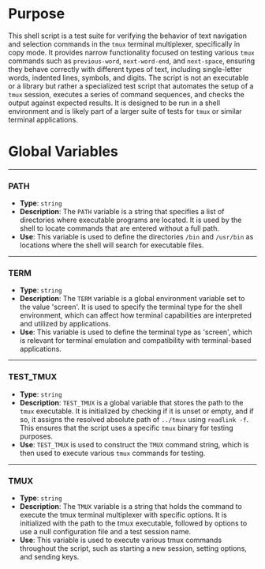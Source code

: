 # Purpose
This shell script is a test suite for verifying the behavior of text navigation and selection commands in the `tmux` terminal multiplexer, specifically in copy mode. It provides narrow functionality focused on testing various `tmux` commands such as `previous-word`, `next-word-end`, and `next-space`, ensuring they behave correctly with different types of text, including single-letter words, indented lines, symbols, and digits. The script is not an executable or a library but rather a specialized test script that automates the setup of a `tmux` session, executes a series of command sequences, and checks the output against expected results. It is designed to be run in a shell environment and is likely part of a larger suite of tests for `tmux` or similar terminal applications.
# Global Variables

---
### PATH
- **Type**: `string`
- **Description**: The `PATH` variable is a string that specifies a list of directories where executable programs are located. It is used by the shell to locate commands that are entered without a full path.
- **Use**: This variable is used to define the directories `/bin` and `/usr/bin` as locations where the shell will search for executable files.


---
### TERM
- **Type**: `string`
- **Description**: The `TERM` variable is a global environment variable set to the value 'screen'. It is used to specify the terminal type for the shell environment, which can affect how terminal capabilities are interpreted and utilized by applications.
- **Use**: This variable is used to define the terminal type as 'screen', which is relevant for terminal emulation and compatibility with terminal-based applications.


---
### TEST_TMUX
- **Type**: `string`
- **Description**: `TEST_TMUX` is a global variable that stores the path to the `tmux` executable. It is initialized by checking if it is unset or empty, and if so, it assigns the resolved absolute path of `../tmux` using `readlink -f`. This ensures that the script uses a specific `tmux` binary for testing purposes.
- **Use**: `TEST_TMUX` is used to construct the `TMUX` command string, which is then used to execute various `tmux` commands for testing.


---
### TMUX
- **Type**: `string`
- **Description**: The `TMUX` variable is a string that holds the command to execute the tmux terminal multiplexer with specific options. It is initialized with the path to the tmux executable, followed by options to use a null configuration file and a test session name.
- **Use**: This variable is used to execute various tmux commands throughout the script, such as starting a new session, setting options, and sending keys.


